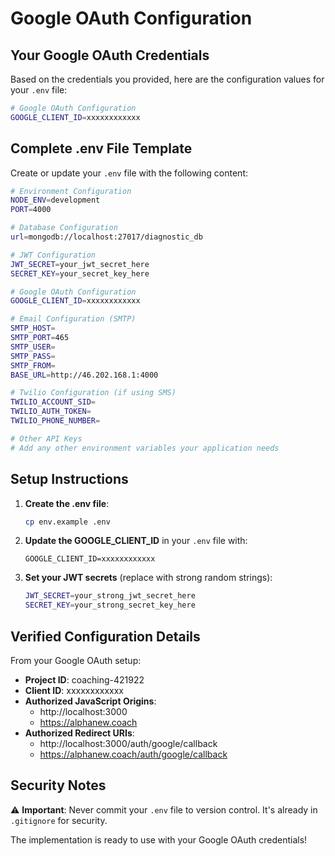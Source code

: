 # Google OAuth Configuration

## Your Google OAuth Credentials

Based on the credentials you provided, here are the configuration values for your `.env` file:

```bash
# Google OAuth Configuration
GOOGLE_CLIENT_ID=xxxxxxxxxxxx
```

## Complete .env File Template

Create or update your `.env` file with the following content:

```bash
# Environment Configuration
NODE_ENV=development
PORT=4000

# Database Configuration
url=mongodb://localhost:27017/diagnostic_db

# JWT Configuration
JWT_SECRET=your_jwt_secret_here
SECRET_KEY=your_secret_key_here

# Google OAuth Configuration
GOOGLE_CLIENT_ID=xxxxxxxxxxxx

# Email Configuration (SMTP)
SMTP_HOST=
SMTP_PORT=465
SMTP_USER=
SMTP_PASS=
SMTP_FROM=
BASE_URL=http://46.202.168.1:4000

# Twilio Configuration (if using SMS)
TWILIO_ACCOUNT_SID=
TWILIO_AUTH_TOKEN=
TWILIO_PHONE_NUMBER=

# Other API Keys
# Add any other environment variables your application needs
```

## Setup Instructions

1. **Create the .env file**:
   ```bash
   cp env.example .env
   ```

2. **Update the GOOGLE_CLIENT_ID** in your `.env` file with:
   ```
   GOOGLE_CLIENT_ID=xxxxxxxxxxxx
   ```

3. **Set your JWT secrets** (replace with strong random strings):
   ```bash
   JWT_SECRET=your_strong_jwt_secret_here
   SECRET_KEY=your_strong_secret_key_here
   ```

## Verified Configuration Details

From your Google OAuth setup:
- **Project ID**: coaching-421922
- **Client ID**: xxxxxxxxxxxx
- **Authorized JavaScript Origins**: 
  - http://localhost:3000
  - https://alphanew.coach
- **Authorized Redirect URIs**:
  - http://localhost:3000/auth/google/callback  
  - https://alphanew.coach/auth/google/callback

## Security Notes

⚠️ **Important**: Never commit your `.env` file to version control. It's already in `.gitignore` for security.

The implementation is ready to use with your Google OAuth credentials!
